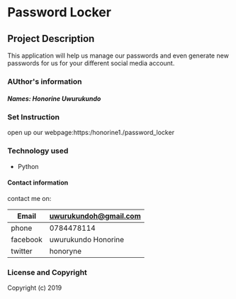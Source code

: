 # Password Locker

## Project Description
This application  will help us manage our passwords and even generate new passwords for us for your different social media account.

### AUthor's information

##### Names: Honorine Uwurukundo

### Set Instruction

open up our webpage:https:/honorine1./password_locker

### Technology used

+ Python


#### Contact information

contact me on:


|Email               | uwurukundoh@gmail.com |
|--------------------|-----------------------|
| phone              |0784478114             |
|facebook            |uwurukundo Honorine    |
|twitter             |honoryne               |  
      


### License and Copyright

Copyright (c) 2019
